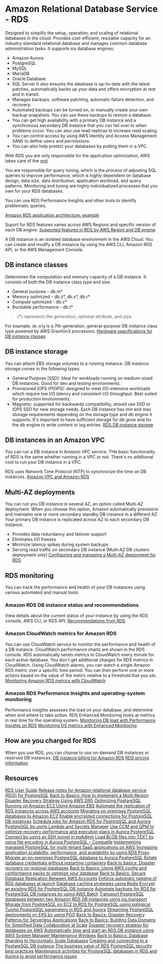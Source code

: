 # Amazon Relational Database Service - RDS
Designed to simplify the setup, operation, and scaling of relational databases in the cloud.
Provides cost-efficient, resizable capacity for an industry-standard relational database and manages common database administration tasks.
It supports six database engines:
- Amazon Aurora
- PostgreSQL
- MySQL
- MariaDB
- Oracle Database
- SQL Server
It also ensures the database is up-to-date with the latest patches, automatically backs up your data and offers encryption at rest and in transit.
- Manages backups, software patching, automatic failure detection, and recovery.
- Automated backups can be turned on, or manually create your own backup snapshots. You can use these backups to restore a database.
- You can get high availability with a primary DB instance and a synchronous secondary DB instance that you can fail over to when problems occur. You can also use read replicas to increase read scaling.
- You can control access by using AWS Identity and Access Management (IAM) to define users and permissions.
- You can also help protect your databases by putting them in a VPC.

With RDS you are only responsible for the application optimization, AWS takes care of the [rest](https://docs.aws.amazon.com/AmazonRDS/latest/UserGuide/Welcome.html#Welcome.Concepts.comparison)

You are responsible for query tuning, which is the process of adjusting SQL queries to improve performance, which is highly dependent on database design, data size, data distribution, application workload, and query patterns. Monitoring and tuning are  highly individualized processes that you own for your RDS databases.

You can use RDS Performance Insights and other tools to identify problematic queries.

[Amazon RDS application architecture: example](https://docs.aws.amazon.com/AmazonRDS/latest/UserGuide/Welcome.html#Welcome.Concepts.DBInstance.architecture)

Suport for RDS features varies across AWS Regions and specific version of each DB engine.
[Supported features in RDS by AWS Region and DB engine](https://docs.aws.amazon.com/AmazonRDS/latest/UserGuide/Concepts.RDSFeaturesRegionsDBEngines.grids.html)

A DB instance is an isolated database environment in the AWS Cloud.
You can create and modify a DB instance by using the AWS CLI, Amazon RDS API, or the AWS Management Console.
## DB instance classes
Determines the computation and memory capacity of a DB instance. It consists of both the DB instance class type and size.
- General purpose - db.m*
- Memory optimized - db.z*, db.x*, db.r*
- Compute optimized - db.c*
- Burstable performance - db.t*
> (\*) represents the generation, optional attribute, and size.

For example, `db.m7g` is a 7th-generation, general-purpose DB instance class type powered by AWS Graviton3 processors.
[Hardware specifications for DB instance classes](https://docs.aws.amazon.com/AmazonRDS/latest/UserGuide/Concepts.DBInstanceClass.Summary.html)
## DB instance storage
You can attach EBS storage volumes to a running instance. DB instance storage comes in the following types:
- General Purpose (SSD): Ideal for workloads running on medium-sized DB instances. Good for dev and testing environments.
- Provisioned IOPS (PIOPS): designed to meet I/O-intensive workloads which require low I/O latency and consistent I/O throughput. Best suited for production environments.
- Magnetic: supported for backwards compatibility, should use SSD or IOPS SSD for new storage needs.
Each DB instance has min and max storage requirements depending on the storage type and db engine it supports. It's important to have sufficient storage for db grow and for the db engine to write content or log entries.
[RDS DB instance storage](https://docs.aws.amazon.com/AmazonRDS/latest/UserGuide/CHAP_Storage.html)
## DB instances in an Amazon VPC
You can run a DB instance in Amazon VPC service. THe basic functionality of RDS is the same whether running in a VPC or not. There's no additional cost to run your DB instance in a VPC.

RDS uses Network Time Protocol (NTP) to synchronize the time on DB instances.
[Amazon VPC and Amazon RDS](https://docs.aws.amazon.com/AmazonRDS/latest/UserGuide/USER_VPC.html)
## Multi-AZ deployments
You can run you DB instance in several AZ, an option called Multi-AZ deployment. When you choose this option, Amazon automatically provisions and maintains one or more secondary standby DB instance in a different AZ. Your primary DB instance is replicated across AZ to each secondary DB instance.
- Provides data redundancy and failover support
- Eliminates I/O freezes
- Minimize latency spikes during system backups
- Serving read traffic on secondary DB instance (Multi-AZ DB clusters deployment only)
[Configuring and managing a Multi-AZ deployment for RDS](https://docs.aws.amazon.com/AmazonRDS/latest/UserGuide/Concepts.MultiAZ.html)
## RDS monitoring
You can track the performance and health of your DB instances using various automated and manual tools:
### Amazon RDS DB instance status and recommendations
View details about the current status of your instance by using the RDS console, AWS CLI, or RDS API.
[Recommendations from RDS](https://docs.aws.amazon.com/AmazonRDS/latest/UserGuide/monitoring-recommendations.html)
### Amazon CloudWatch metrics for Amazon RDS
You can use CloudWatch service to monitor the performance and health of a DB instance. CloudWatch performance charts are shown in the RDS console.
RDS automatically sends metrics to CloudWatch every minute for each active database. You don't get additional charges for RDS metrics in CloudWatch.
Using CloudWatch alarms, you can watch a single Amazon RDS metric over a specific time period. You can then perform one or more actions based on the value of the metric relative to a threshold that you set.
[Monitoring Amazon RDS metrics with CloudWatch](https://docs.aws.amazon.com/AmazonRDS/latest/UserGuide/monitoring-cloudwatch.html)
### Amazon RDS Performance insights and operating-system monitoring
Performance insights assesses the load on your database, and determine when and where to take action.
RDS Enhanced Monitoring looks at metrics in real time for the operating system.
[Monitoring DB load with Performance Insights on RDS](https://docs.aws.amazon.com/AmazonRDS/latest/UserGuide/USER_PerfInsights.html)
[Monitoring OS metrics with Enhanced Monitoring](https://docs.aws.amazon.com/AmazonRDS/latest/UserGuide/USER_Monitoring.OS.html)
## How are you charged for RDS
When you use RDS, you can choose to use on-demand DB instances or reserved DB instances.
[DB instance billing for Amazon RDS](https://docs.aws.amazon.com/AmazonRDS/latest/UserGuide/User_DBInstanceBilling.html)
[RDS pricing information](https://aws.amazon.com/rds/pricing)
## Resources
[RDS User Guide](https://docs.aws.amazon.com/AmazonRDS/latest/UserGuide/Welcome.html)
[Release notes for Amazon relational database service (RDS) for PostgreSQL](https://docs.aws.amazon.com/AmazonRDS/latest/PostgreSQLReleaseNotes/Welcome.html)
[Back to Basics: How to implement a Multi-Region Disaster Recovery Strategy Using AWS DRS](https://www.youtube.com/watch?v=OT1EJ_kyP_g)
[Optimizing PostgreSQL Running on Amazon EC2 Using Amazon EBS](https://docs.aws.amazon.com/whitepapers/latest/optimizing-postgresql-on-ec2-using-ebs/optimizing-postgresql-on-ec2-using-ebs.html?did=wp_card&trk=wp_card)
[Automate the replication of RDS instances across AWS accounts](https://docs.aws.amazon.com/prescriptive-guidance/latest/patterns/automate-the-replication-of-amazon-rds-instances-across-aws-accounts.html?did=pg_card&trk=pg_card)
[Migrating on-premises PostgreSQL databases to Amazon EC2](https://docs.aws.amazon.com/prescriptive-guidance/latest/migration-databases-postgresql-ec2/introduction.html?did=pg_card&trk=pg_card)
[Enable encrypted connections for PostgreSQL DB instances](https://docs.aws.amazon.com/prescriptive-guidance/latest/patterns/enable-encrypted-connections-for-postgresql-db-instances-in-amazon-rds.html?did=pg_card&trk=pg_card)
[Schedule jobs for Amazon RDS for PostgreSQL and Aurora PostgreSQL by using Lambda and Secrets Manager](https://docs.aws.amazon.com/prescriptive-guidance/latest/patterns/schedule-jobs-for-amazon-rds-for-postgresql-and-aurora-postgresql-by-using-lambda-and-secrets-manager.html?did=pg_card&trk=pg_card)
[Use CCM and QPM to optimize recovery performance and execution plans in Aurora PostgreSQL](https://docs.aws.amazon.com/prescriptive-guidance/latest/ccm-and-qpm-aurora-postgresql/welcome.html)
[Connect by using an SSH tunnel in pgAdmin](https://docs.aws.amazon.com/prescriptive-guidance/latest/patterns/connect-by-using-an-ssh-tunnel-in-pgadmin.html?did=pg_card&trk=pg_card)
[Load BLOB files into TEXT by using file encoding in Aurora PostgreSQL - Compatile](https://docs.aws.amazon.com/prescriptive-guidance/latest/patterns/load-blob-files-into-text-by-using-file-encoding-in-aurora-postgresql-compatible.html?did=pg_card&trk=pg_card)
[Implementing managed PostgreSQL for multi-tenant SaaS applications on AWS](https://docs.aws.amazon.com/prescriptive-guidance/latest/saas-multitenant-managed-postgresql/welcome.html)
[Increasing application scalability, performance, and availability by using RDS Proxy](https://docs.aws.amazon.com/prescriptive-guidance/latest/amazon-rds-proxy/introduction.html?did=pg_card&trk=pg_card)
[Migrate an on-premises PostgreSQL database to Aurora PostgreSQL](https://docs.aws.amazon.com/prescriptive-guidance/latest/patterns/migrate-an-on-premises-postgresql-database-to-aurora-postgresql.html?did=pg_card&trk=pg_card)
[Rotate database credentials without restarting containers](https://docs.aws.amazon.com/prescriptive-guidance/latest/patterns/rotate-database-credentials-without-restarting-containers.html?did=pg_card&trk=pg_card)
[Back to basics: Disaster recovery on regional databases](https://www.youtube.com/watch?v=A4Z5wvkHIZE)
[Back to Basics: Using AWS config and conformance packs to optimize your database](https://www.youtube.com/watch?v=GOLFuz-h9yc)
[Back to Basics: Secure Database Replication Between AWS Accounts](https://www.youtube.com/watch?v=caiNIgDxuNc)
[Enforce automatic tagging of RDS databases at launch](https://docs.aws.amazon.com/prescriptive-guidance/latest/patterns/enforce-automatic-tagging-of-amazon-rds-databases-at-launch.html?did=pg_card&trk=pg_card)
[Database caching strategies using Redis](https://docs.aws.amazon.com/whitepapers/latest/database-caching-strategies-using-redis/welcome.html?did=wp_card&trk=wp_card)
[Encrypt an existing RDS for PostgreSQL DB instance](https://docs.aws.amazon.com/prescriptive-guidance/latest/patterns/encrypt-an-existing-amazon-rds-for-postgresql-db-instance.html?did=pg_card&trk=pg_card)
[Automate backups for RDS for PostgreSQL DB instances by using AWS Batch](https://docs.aws.amazon.com/prescriptive-guidance/latest/patterns/automate-backups-for-amazon-rds-for-postgresql-db-instances-by-using-aws-batch.html?did=pg_card&trk=pg_card)
[Transport PostgreSQL databases between two Amazon RDS DB instances using pg_transport](https://docs.aws.amazon.com/prescriptive-guidance/latest/patterns/transport-postgresql-databases-between-two-amazon-rds-db-instances-using-pg_transport.html?did=pg_card&trk=pg_card)
[Migrate from PostgreSQL on EC2 to RDS for PostgreSQL using pglogical](https://docs.aws.amazon.com/prescriptive-guidance/latest/patterns/migrate-from-postgresql-on-amazon-ec2-to-amazon-rds-for-postgresql-using-pglogical.html?did=pg_card&trk=pg_card)
[Tuning PostgreSQL parameters in RDS and Aurora](https://docs.aws.amazon.com/prescriptive-guidance/latest/tuning-postgresql-parameters/introduction.html)
[Streamline PostgreSQL deployments on EKS by using PGO](https://docs.aws.amazon.com/prescriptive-guidance/latest/patterns/streamline-postgresql-deployments-amazon-eks-pgo.html?did=pg_card&trk=pg_card)
[Back to Basics: Disaster Recovery Patterns for Serverless Applications](https://www.youtube.com/watch?v=257chgorDAo)
[Back to Basics: Building Data Domains for Simplified Data Collaboration at Scale](https://www.youtube.com/watch?v=iENbT3xrJHQ)
[Disaster recovery strategy for databases on AWS](https://docs.aws.amazon.com/prescriptive-guidance/latest/strategy-database-disaster-recovery/welcome.html)
[Automatically stop and start an RDS DB instance using AWS System Manager Maintenance Windoes](https://docs.aws.amazon.com/prescriptive-guidance/latest/patterns/automatically-stop-and-start-an-amazon-rds-db-instance-using-aws-systems-manager-maintenance-windows.html?did=pg_card&trk=pg_card)
[Back to Basics: Database Sharding to Horizontally Scale Databases](https://www.youtube.com/watch?v=9q-ZA6WtVy4)
[Creating and connecting to a PostgreSQL DB instance](https://docs.aws.amazon.com/AmazonRDS/latest/UserGuide/CHAP_GettingStarted.CreatingConnecting.PostgreSQL.html)
[The business value of RDS](https://d1.awsstatic.com/product-marketing/RDS/IDC%20Business%20Value%20of%20Amazon%20RDS%20Whitepaper%202024.pdf)
[PostgreSQL security best practices](https://d1.awsstatic.com/Amazon%20Aurora%20PostgreSQL%20and%20Amazon%20RDS%20for%20PostgreSQL%20Security%20Whitepaper.pdf)
[Maintenance activities for PostgreSQL databases in RDS and Aurora to avoid performance issues](https://docs.aws.amazon.com/prescriptive-guidance/latest/postgresql-maintenance-rds-aurora/introduction.html)